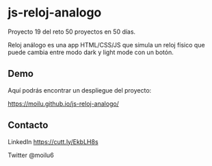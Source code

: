 # js-reloj-analogo

Proyecto 19 del reto 50 proyectos en 50 días.

Reloj análogo es una app HTML/CSS/JS que simula un reloj físico
que puede cambia entre modo dark y light mode con un botón.

## Demo

Aquí podrás encontrar un despliegue del proyecto:

https://moilu.github.io/js-reloj-analogo/

## Contacto 

LinkedIn https://cutt.ly/EkbLH8s

Twitter @moilu6

